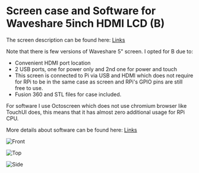 # Screen case and Software for Waveshare 5inch HDMI LCD (B)

The screen description can be found here: [Links](https://www.waveshare.com/wiki/5inch_HDMI_LCD_(B))

Note that there is few versions of Waveshare 5" screen. I opted for B due to:

* Convenient HDMI port location
* 2 USB ports, one for power only and 2nd one for power and touch
* This screen is connected to Pi via USB and HDMI which does not require for RPi to be in the same case as screen and RPi's GPIO pins are still free to use.
* Fusion 360 and STL files for case included.

For software I use Octoscreen which does not use chromium browser like TouchUI does, this means that it has almost zero additional usage for RPi CPU.

More details about software can be found here: [Links](https://community.octoprint.org/t/octoscreen-a-new-software-to-use-octoprint-with-lcd/10629)

![Front](https://github.com/orkusmg/Voron-2/blob/master/mods/OrkusMG/Waveshare5inchHDMILCDscreenCover/front.jpg)

![Top](https://github.com/orkusmg/Voron-2/blob/master/mods/OrkusMG/Waveshare5inchHDMILCDscreenCover/top.jpg)

![Side](https://github.com/orkusmg/Voron-2/blob/master/mods/OrkusMG/Waveshare5inchHDMILCDscreenCover/side.jpg)
